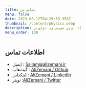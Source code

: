 ```yaml
---
title: تماس من
menu: false
date: 2023-08-12T04:29:59.358Z
thumbnail: /content/physics.webp
description: اوپن سورس وب دولوپر :)
menu_order: 100
---
```


## اطلاعات تماس

- ایمیل : Sallam@alizemani.ir
- گیت‌هاب : [AliZemani / Github](https://github.com/mehotkhan)
- لینکداین : [AliZemani / LinkedIn](https://www.linkedin.com/in/ali-zemani/)
- تویتر :[AliZemani / Twitter](https://twitter.com/ZemaniAli/)
